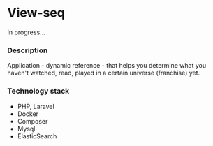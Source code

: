 # View-seq
In progress...

### Description
Application - dynamic reference - that helps you determine what you haven't watched, read, played in a certain universe (franchise) yet.

### Technology stack
* PHP, Laravel
* Docker
* Composer
* Mysql
* ElasticSearch
